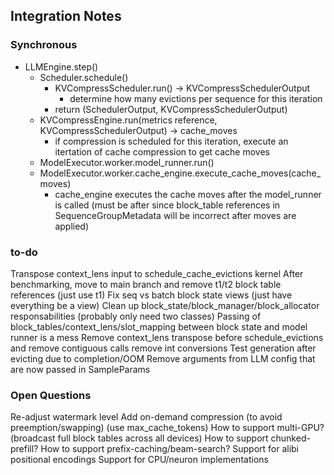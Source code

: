 ## Integration Notes

### Synchronous
- LLMEngine.step()
    - Scheduler.schedule()
        - KVCompressScheduler.run() -> KVCompressSchedulerOutput
            - determine how many evictions per sequence for this iteration
        - return (SchedulerOutput, KVCompressSchedulerOutput)
    - KVCompressEngine.run(metrics reference, KVCompressSchedulerOutput) -> cache_moves
        - if compression is scheduled for this iteration, execute an itertation of cache compression to get cache moves
    - ModelExecutor.worker.model_runner.run()
    - ModelExecutor.worker.cache_engine.execute_cache_moves(cache_moves)
        - cache_engine executes the cache moves after the model_runner is called (must be after since block_table references in SequenceGroupMetadata will be incorrect after moves are applied)


### to-do
Transpose context_lens input to schedule_cache_evictions kernel
After benchmarking, move to main branch and remove t1/t2 block table references (just use t1)
Fix seq vs batch block state views (just have everything be a view)
Clean up block_state/block_manager/block_allocator responsabilities (probably only need two classes)
Passing of block_tables/context_lens/slot_mapping between block state and model runner is a mess
Remove context_lens transpose before schedule_evictions and remove contiguous calls
remove int conversions
Test generation after evicting due to completion/OOM
Remove arguments from LLM config that are now passed in SampleParams


### Open Questions
Re-adjust watermark level
Add on-demand compression (to avoid preemption/swapping) (use max_cache_tokens)
How to support multi-GPU? (broadcast full block tables across all devices)
How to support chunked-prefill?
How to support prefix-caching/beam-search?
Support for alibi positional encodings
Support for CPU/neuron implementations
